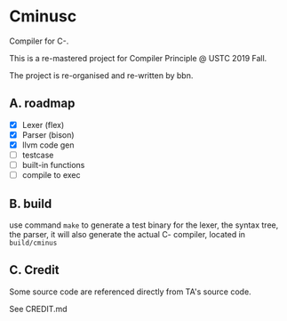 # Cminusc

Compiler for C-. 

This is a re-mastered project for Compiler Principle @ USTC 2019 Fall.

The project is re-organised and re-written by bbn.

## A. roadmap

- [x] Lexer (flex)
- [x] Parser (bison)
- [x] llvm code gen
- [ ] testcase
- [ ] built-in functions
- [ ] compile to exec

## B. build

use command `make` to generate a test binary for the lexer, the syntax tree, the parser, it will also generate the actual C- compiler, located in `build/cminus`

## C. Credit

Some source code are referenced directly from TA's source code.

See CREDIT.md
